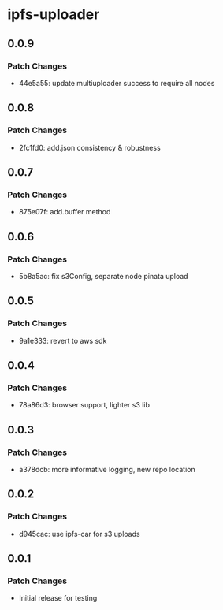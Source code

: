 # ipfs-uploader

## 0.0.9

### Patch Changes

- 44e5a55: update multiuploader success to require all nodes

## 0.0.8

### Patch Changes

- 2fc1fd0: add.json consistency & robustness

## 0.0.7

### Patch Changes

- 875e07f: add.buffer method

## 0.0.6

### Patch Changes

- 5b8a5ac: fix s3Config, separate node pinata upload

## 0.0.5

### Patch Changes

- 9a1e333: revert to aws sdk

## 0.0.4

### Patch Changes

- 78a86d3: browser support, lighter s3 lib

## 0.0.3

### Patch Changes

- a378dcb: more informative logging, new repo location

## 0.0.2

### Patch Changes

- d945cac: use ipfs-car for s3 uploads

## 0.0.1

### Patch Changes

- Initial release for testing
